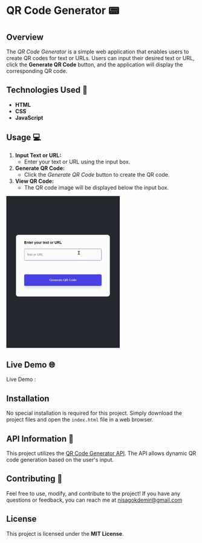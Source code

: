 # QR Code Generator 📟

## Overview
The *QR Code Generator* is a simple web application that enables users to create QR codes for text or URLs. Users can input their desired text or URL, click the **Generate QR Code** button, and the application will display the corresponding QR code.

## Technologies Used 🚀
- **HTML**
- **CSS**
- **JavaScript**

## Usage 💻
1. **Input Text or URL:**
   - Enter your text or URL using the input box.
2. **Generate QR Code:**
   - Click the *Generate QR Code* button to create the QR code.
3. **View QR Code:**
   - The QR code image will be displayed below the input box.

<img src="./images/qrcodegif.gif" alt="QR Code Demo Gif" width="300" height="400">

## Live Demo 🌐
Live Demo :


## Installation
No special installation is required for this project. Simply download the project files and open the `index.html` file in a web browser.

## API Information 🔗
This project utilizes the [QR Code Generator API](https://goqr.me/api/). The API allows dynamic QR code generation based on the user's input.

## Contributing 🤝
Feel free to use, modify, and contribute to the project! If you have any questions or feedback, you can reach me at nisagokdemir@gmail.com

## License
This project is licensed under the **MIT License**.
